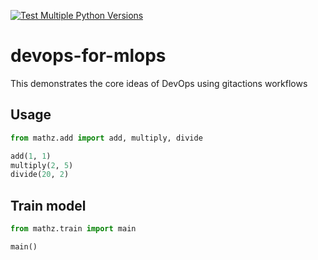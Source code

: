 [![Test Multiple Python Versions](https://github.com/donwany/gitaction-demo/actions/workflows/main.yml/badge.svg)](https://github.com/donwany/gitaction-demo/actions/workflows/main.yml)

# devops-for-mlops
This demonstrates the core ideas of DevOps using gitactions workflows

## Usage
```python
from mathz.add import add, multiply, divide

add(1, 1)
multiply(2, 5)
divide(20, 2)
```

## Train model
```python
from mathz.train import main

main()
```


